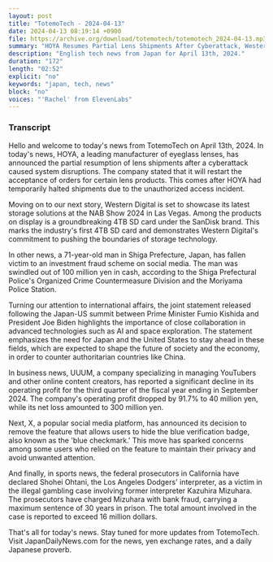 ```yaml
---
layout: post
title: "TotemoTech - 2024-04-13"
date: 2024-04-13 08:19:14 +0900
file: https://archive.org/download/totemotech/totemotech_2024-04-13.mp3
summary: "HOYA Resumes Partial Lens Shipments After Cyberattack, Western Digital Unveils 4TB SD Card at NAB Show 2024, & more…"
description: "English tech news from Japan for April 13th, 2024."
duration: "172"
length: "02:52"
explicit: "no"
keywords: "japan, tech, news"
block: "no"
voices: "'Rachel' from ElevenLabs"
---
```


### Transcript

Hello and welcome to today's news from TotemoTech on April 13th, 2024. In today's news, HOYA, a leading manufacturer of eyeglass lenses, has announced the partial resumption of lens shipments after a cyberattack caused system disruptions. The company stated that it will restart the acceptance of orders for certain lens products. This comes after HOYA had temporarily halted shipments due to the unauthorized access incident.

Moving on to our next story, Western Digital is set to showcase its latest storage solutions at the NAB Show 2024 in Las Vegas. Among the products on display is a groundbreaking 4TB SD card under the SanDisk brand. This marks the industry's first 4TB SD card and demonstrates Western Digital's commitment to pushing the boundaries of storage technology.

In other news, a 71-year-old man in Shiga Prefecture, Japan, has fallen victim to an investment fraud scheme on social media. The man was swindled out of 100 million yen in cash, according to the Shiga Prefectural Police's Organized Crime Countermeasure Division and the Moriyama Police Station.

Turning our attention to international affairs, the joint statement released following the Japan-US summit between Prime Minister Fumio Kishida and President Joe Biden highlights the importance of close collaboration in advanced technologies such as AI and space exploration. The statement emphasizes the need for Japan and the United States to stay ahead in these fields, which are expected to shape the future of society and the economy, in order to counter authoritarian countries like China.

In business news, UUUM, a company specializing in managing YouTubers and other online content creators, has reported a significant decline in its operating profit for the third quarter of the fiscal year ending in September 2024. The company's operating profit dropped by 91.7% to 40 million yen, while its net loss amounted to 300 million yen.

Next, X, a popular social media platform, has announced its decision to remove the feature that allows users to hide the blue verification badge, also known as the 'blue checkmark.' This move has sparked concerns among some users who relied on the feature to maintain their privacy and avoid unwanted attention.

And finally, in sports news, the federal prosecutors in California have declared Shohei Ohtani, the Los Angeles Dodgers' interpreter, as a victim in the illegal gambling case involving former interpreter Kazuhira Mizuhara. The prosecutors have charged Mizuhara with bank fraud, carrying a maximum sentence of 30 years in prison. The total amount involved in the case is reported to exceed 16 million dollars.

That's all for today's news. Stay tuned for more updates from TotemoTech.   Visit JapanDailyNews.com for the news, yen exchange rates, and a daily Japanese proverb.
